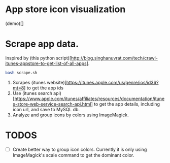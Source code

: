 # App store icon visualization

(demo)[]

# Scrape app data.

Inspired by (this python script)[http://blog.singhanuvrat.com/tech/crawl-itunes-appstore-to-get-list-of-all-apps].

```bash
bash scrape.sh
```

1. Scrapes (itunes website)[https://itunes.apple.com/us/genre/ios/id36?mt=8] to get the app ids
2. Use (itunes search api)[https://www.apple.com/itunes/affiliates/resources/documentation/itunes-store-web-service-search-api.html] to get the app details, including icon url, and save to MySQL db.
3. Analyze and group icons by colors using ImageMagick.

# TODOS
- [ ] Create better way to group icon colors. Currently it is only using ImageMagick's scale command to get the dominant color.


